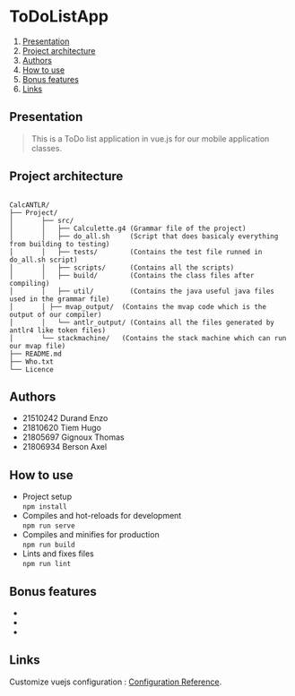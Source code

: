 # ToDoListApp

1. [Presentation](#presentation)
2. [Project architecture](#project-architecture)
3. [Authors](#authors)
4. [How to use](#how-to-use)
5. [Bonus features](#bonus-features)
6. [Links](#links)

## Presentation 

>This is a ToDo list application in vue.js for our mobile application classes.

## Project architecture

<pre><code>
CalcANTLR/
├── Project/
│   	├── src/
│	    │	├── Calculette.g4 (Grammar file of the project)
│   	│	├── do_all.sh     (Script that does basicaly everything from building to testing)
│	    │	├── tests/        (Contains the test file runned in do_all.sh script)
│   	│	├── scripts/      (Contains all the scripts)
│	    │	├── build/        (Contains the class files after compiling)
│   	│	├── util/         (Contains the java useful java files used in the grammar file)
│	    │ ├── mvap_output/  (Contains the mvap code which is the output of our compiler)
│	    │	└── antlr_output/ (Contains all the files generated by antlr4 like token files)
│   	└── stackmachine/   (Contains the stack machine which can run our mvap file)
├── README.md		          
├── Who.txt
└── Licence  
</pre></code>

## Authors

- 21510242 Durand Enzo
- 21810620 Tiem Hugo
- 21805697 Gignoux Thomas
- 21806934 Berson Axel

## How to use 

- Project setup<br>
`npm install`<br>
- Compiles and hot-reloads for development<br>
`npm run serve`<br>
- Compiles and minifies for production<br>
`npm run build`<br>
- Lints and fixes files<br>
`npm run lint`<br>

## Bonus features

-
-
-

## Links

Customize vuejs configuration : [Configuration Reference](https://cli.vuejs.org/config/).

